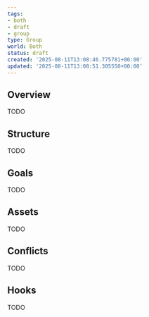 ```yaml
---
tags:
- both
- draft
- group
type: Group
world: Both
status: draft
created: '2025-08-11T13:08:46.775781+00:00'
updated: '2025-08-11T13:08:51.305550+00:00'
---
```



## Overview

TODO
## Structure

TODO
## Goals

TODO
## Assets

TODO
## Conflicts

TODO
## Hooks

TODO
